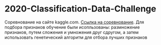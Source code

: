 # 2020-Classification-Data-Challenge
Соревнование на сайте kaggle.com.
<a href="https://www.kaggle.com/c/classification-data-challenge/code">Ссылка на соревнование</a>.
Для подбора признаков обучение были исопльзованы: размножение признаков, путем сложения и умножения друг сдругом, а затем использовать генетический алгоритм для отбора лучших признаков
